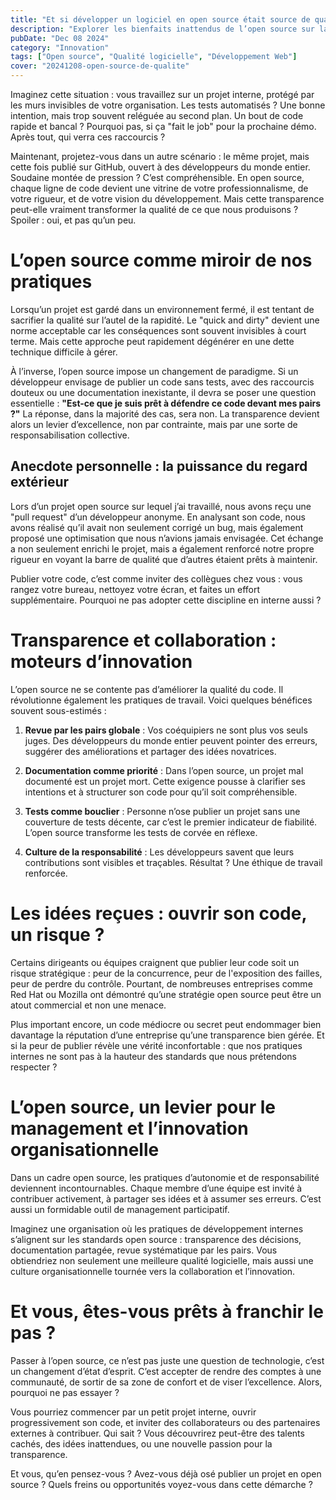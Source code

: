 ```yaml
---
title: "Et si développer un logiciel en open source était source de qualité ?"
description: "Explorer les bienfaits inattendus de l’open source sur la qualité logicielle et l’éthique de développement."
pubDate: "Dec 08 2024"
category: "Innovation"
tags: ["Open source", "Qualité logicielle", "Développement Web"]
cover: "20241208-open-source-de-qualite"
---
```


Imaginez cette situation : vous travaillez sur un projet interne, protégé par les murs invisibles de votre organisation. Les tests automatisés ? Une bonne intention, mais trop souvent reléguée au second plan. Un bout de code rapide et bancal ? Pourquoi pas, si ça "fait le job" pour la prochaine démo. Après tout, qui verra ces raccourcis ?

Maintenant, projetez-vous dans un autre scénario : le même projet, mais cette fois publié sur GitHub, ouvert à des développeurs du monde entier. Soudaine montée de pression ? C’est compréhensible. En open source, chaque ligne de code devient une vitrine de votre professionnalisme, de votre rigueur, et de votre vision du développement. Mais cette transparence peut-elle vraiment transformer la qualité de ce que nous produisons ? Spoiler : oui, et pas qu’un peu.

# L’open source comme miroir de nos pratiques

Lorsqu’un projet est gardé dans un environnement fermé, il est tentant de sacrifier la qualité sur l’autel de la rapidité. Le "quick and dirty" devient une norme acceptable car les conséquences sont souvent invisibles à court terme. Mais cette approche peut rapidement dégénérer en une dette technique difficile à gérer.

À l’inverse, l’open source impose un changement de paradigme. Si un développeur envisage de publier un code sans tests, avec des raccourcis douteux ou une documentation inexistante, il devra se poser une question essentielle : **"Est-ce que je suis prêt à défendre ce code devant mes pairs ?"** La réponse, dans la majorité des cas, sera non. La transparence devient alors un levier d’excellence, non par contrainte, mais par une sorte de responsabilisation collective.

## Anecdote personnelle : la puissance du regard extérieur

Lors d’un projet open source sur lequel j’ai travaillé, nous avons reçu une "pull request" d’un développeur anonyme. En analysant son code, nous avons réalisé qu’il avait non seulement corrigé un bug, mais également proposé une optimisation que nous n’avions jamais envisagée. Cet échange a non seulement enrichi le projet, mais a également renforcé notre propre rigueur en voyant la barre de qualité que d’autres étaient prêts à maintenir.

Publier votre code, c’est comme inviter des collègues chez vous : vous rangez votre bureau, nettoyez votre écran, et faites un effort supplémentaire. Pourquoi ne pas adopter cette discipline en interne aussi ?

# Transparence et collaboration : moteurs d’innovation

L’open source ne se contente pas d’améliorer la qualité du code. Il révolutionne également les pratiques de travail. Voici quelques bénéfices souvent sous-estimés :

1. **Revue par les pairs globale** : Vos coéquipiers ne sont plus vos seuls juges. Des développeurs du monde entier peuvent pointer des erreurs, suggérer des améliorations et partager des idées novatrices.
2. **Documentation comme priorité** : Dans l’open source, un projet mal documenté est un projet mort. Cette exigence pousse à clarifier ses intentions et à structurer son code pour qu’il soit compréhensible.

3. **Tests comme bouclier** : Personne n’ose publier un projet sans une couverture de tests décente, car c’est le premier indicateur de fiabilité. L’open source transforme les tests de corvée en réflexe.

4. **Culture de la responsabilité** : Les développeurs savent que leurs contributions sont visibles et traçables. Résultat ? Une éthique de travail renforcée.

# Les idées reçues : ouvrir son code, un risque ?

Certains dirigeants ou équipes craignent que publier leur code soit un risque stratégique : peur de la concurrence, peur de l'exposition des failles, peur de perdre du contrôle. Pourtant, de nombreuses entreprises comme Red Hat ou Mozilla ont démontré qu’une stratégie open source peut être un atout commercial et non une menace.

Plus important encore, un code médiocre ou secret peut endommager bien davantage la réputation d’une entreprise qu’une transparence bien gérée. Et si la peur de publier révèle une vérité inconfortable : que nos pratiques internes ne sont pas à la hauteur des standards que nous prétendons respecter ?

# L’open source, un levier pour le management et l’innovation organisationnelle

Dans un cadre open source, les pratiques d’autonomie et de responsabilité deviennent incontournables. Chaque membre d’une équipe est invité à contribuer activement, à partager ses idées et à assumer ses erreurs. C’est aussi un formidable outil de management participatif.

Imaginez une organisation où les pratiques de développement internes s’alignent sur les standards open source : transparence des décisions, documentation partagée, revue systématique par les pairs. Vous obtiendriez non seulement une meilleure qualité logicielle, mais aussi une culture organisationnelle tournée vers la collaboration et l’innovation.

# Et vous, êtes-vous prêts à franchir le pas ?

Passer à l’open source, ce n’est pas juste une question de technologie, c’est un changement d’état d’esprit. C’est accepter de rendre des comptes à une communauté, de sortir de sa zone de confort et de viser l’excellence. Alors, pourquoi ne pas essayer ?

Vous pourriez commencer par un petit projet interne, ouvrir progressivement son code, et inviter des collaborateurs ou des partenaires externes à contribuer. Qui sait ? Vous découvrirez peut-être des talents cachés, des idées inattendues, ou une nouvelle passion pour la transparence.

Et vous, qu’en pensez-vous ? Avez-vous déjà osé publier un projet en open source ? Quels freins ou opportunités voyez-vous dans cette démarche ?
